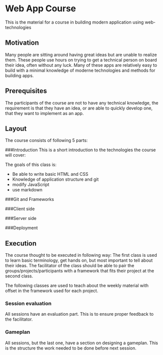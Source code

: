 Web App Course
==============
This is the material for a course in building modern application using
web-technologies

Motivation
----------
Many people are sitting around having great ideas but are unable to realize them.
These people use hours on trying to get a technical person on board their idea,
often without any luck.
Many of these apps are relatively easy to build with a minimal knowledge of
moderne technologies and methods for building apps.

Prerequisites
-------------
The participants of the course are not to have any technical knowledge, the
requirement is that they have an idea, or are able to quickly develop one, that
they want to implement as an app.

Layout
------
The course consists of following 5 parts:

###Introduction
This is a short introduction to the technologies the course will cover:

The goals of this class is:
* Be able to write basic HTML and CSS
* Knowledge of application structure and git
* modify JavaScript
* use markdown

###Git and Frameworks

###Client side

###Server side

###Deployment

Execution
---------
The course thought to be executed in following way:
The first class is used to learn basic terminology, get hands on, but most
important to tell about their ideas. The facilitator of the class should be
able to pair the groups/projects/participants with a framework that fits 
their project at the second class.

The following classes are used to teach about the weekly material with offset in
the framework used for each project.

### Session evaluation
All sessions have an evaluation part. This is to ensure proper feedback to the
facilitator.

### Gameplan
All sessions, but the last one, have a section on designing a gameplan. This is
the structure the work needed to be done before next session.
